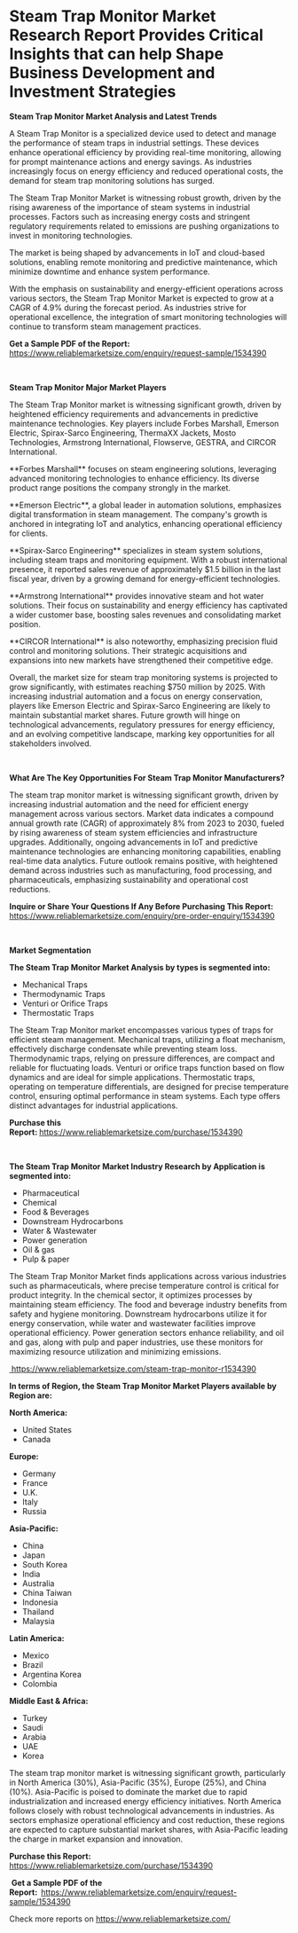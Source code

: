 <p><h1>Steam Trap Monitor Market Research Report Provides Critical Insights that can help Shape Business Development and Investment Strategies</h1></p><p><strong>Steam Trap Monitor Market Analysis and Latest Trends</strong></p>
<p><p>A Steam Trap Monitor is a specialized device used to detect and manage the performance of steam traps in industrial settings. These devices enhance operational efficiency by providing real-time monitoring, allowing for prompt maintenance actions and energy savings. As industries increasingly focus on energy efficiency and reduced operational costs, the demand for steam trap monitoring solutions has surged.</p><p>The Steam Trap Monitor Market is witnessing robust growth, driven by the rising awareness of the importance of steam systems in industrial processes. Factors such as increasing energy costs and stringent regulatory requirements related to emissions are pushing organizations to invest in monitoring technologies. </p><p>The market is being shaped by advancements in IoT and cloud-based solutions, enabling remote monitoring and predictive maintenance, which minimize downtime and enhance system performance. </p><p>With the emphasis on sustainability and energy-efficient operations across various sectors, the Steam Trap Monitor Market is expected to grow at a CAGR of 4.9% during the forecast period. As industries strive for operational excellence, the integration of smart monitoring technologies will continue to transform steam management practices.</p></p>
<p><strong>Get a Sample PDF of the Report:&nbsp;</strong> <a href="https://www.reliablemarketsize.com/enquiry/request-sample/1534390?utm_campaign=3382&utm_medium=2&utm_source=Github&utm_content=ia&utm_term=08042025&utm_id=steam-trap-monitor">https://www.reliablemarketsize.com/enquiry/request-sample/1534390</a></p>
<p>&nbsp;</p>
<p><strong>Steam Trap Monitor Major Market Players</strong></p>
<p><p>The Steam Trap Monitor market is witnessing significant growth, driven by heightened efficiency requirements and advancements in predictive maintenance technologies. Key players include Forbes Marshall, Emerson Electric, Spirax-Sarco Engineering, ThermaXX Jackets, Mosto Technologies, Armstrong International, Flowserve, GESTRA, and CIRCOR International.</p><p>**Forbes Marshall** focuses on steam engineering solutions, leveraging advanced monitoring technologies to enhance efficiency. Its diverse product range positions the company strongly in the market.</p><p>**Emerson Electric**, a global leader in automation solutions, emphasizes digital transformation in steam management. The company's growth is anchored in integrating IoT and analytics, enhancing operational efficiency for clients.</p><p>**Spirax-Sarco Engineering** specializes in steam system solutions, including steam traps and monitoring equipment. With a robust international presence, it reported sales revenue of approximately $1.5 billion in the last fiscal year, driven by a growing demand for energy-efficient technologies.</p><p>**Armstrong International** provides innovative steam and hot water solutions. Their focus on sustainability and energy efficiency has captivated a wider customer base, boosting sales revenues and consolidating market position.</p><p>**CIRCOR International** is also noteworthy, emphasizing precision fluid control and monitoring solutions. Their strategic acquisitions and expansions into new markets have strengthened their competitive edge.</p><p>Overall, the market size for steam trap monitoring systems is projected to grow significantly, with estimates reaching $750 million by 2025. With increasing industrial automation and a focus on energy conservation, players like Emerson Electric and Spirax-Sarco Engineering are likely to maintain substantial market shares. Future growth will hinge on technological advancements, regulatory pressures for energy efficiency, and an evolving competitive landscape, marking key opportunities for all stakeholders involved.</p></p>
<p>&nbsp;</p>
<p><strong>What Are The Key Opportunities For Steam Trap Monitor Manufacturers?</strong></p>
<p><p>The steam trap monitor market is witnessing significant growth, driven by increasing industrial automation and the need for efficient energy management across various sectors. Market data indicates a compound annual growth rate (CAGR) of approximately 8% from 2023 to 2030, fueled by rising awareness of steam system efficiencies and infrastructure upgrades. Additionally, ongoing advancements in IoT and predictive maintenance technologies are enhancing monitoring capabilities, enabling real-time data analytics. Future outlook remains positive, with heightened demand across industries such as manufacturing, food processing, and pharmaceuticals, emphasizing sustainability and operational cost reductions.</p></p>
<p><strong>Inquire or Share Your Questions If Any Before Purchasing This Report:</strong> <a href="https://www.reliablemarketsize.com/enquiry/pre-order-enquiry/1534390?utm_campaign=3382&utm_medium=2&utm_source=Github&utm_content=ia&utm_term=08042025&utm_id=steam-trap-monitor">https://www.reliablemarketsize.com/enquiry/pre-order-enquiry/1534390</a></p>
<p>&nbsp;</p>
<p><strong>Market Segmentation</strong></p>
<p><strong>The Steam Trap Monitor Market Analysis by types is segmented into:</strong></p>
<p><ul><li>Mechanical Traps</li><li>Thermodynamic Traps</li><li>Venturi or Orifice Traps</li><li>Thermostatic Traps</li></ul></p>
<p><p>The Steam Trap Monitor market encompasses various types of traps for efficient steam management. Mechanical traps, utilizing a float mechanism, effectively discharge condensate while preventing steam loss. Thermodynamic traps, relying on pressure differences, are compact and reliable for fluctuating loads. Venturi or orifice traps function based on flow dynamics and are ideal for simple applications. Thermostatic traps, operating on temperature differentials, are designed for precise temperature control, ensuring optimal performance in steam systems. Each type offers distinct advantages for industrial applications.</p></p>
<p><strong>Purchase this Report:&nbsp;</strong><a href="https://www.reliablemarketsize.com/purchase/1534390?utm_campaign=3382&utm_medium=2&utm_source=Github&utm_content=ia&utm_term=08042025&utm_id=steam-trap-monitor">https://www.reliablemarketsize.com/purchase/1534390</a></p>
<p>&nbsp;</p>
<p><strong>The Steam Trap Monitor Market Industry Research by Application is segmented into:</strong></p>
<p><ul><li>Pharmaceutical</li><li>Chemical</li><li>Food & Beverages</li><li>Downstream Hydrocarbons</li><li>Water & Wastewater</li><li>Power generation</li><li>Oil & gas</li><li>Pulp & paper</li></ul></p>
<p><p>The Steam Trap Monitor Market finds applications across various industries such as pharmaceuticals, where precise temperature control is critical for product integrity. In the chemical sector, it optimizes processes by maintaining steam efficiency. The food and beverage industry benefits from safety and hygiene monitoring. Downstream hydrocarbons utilize it for energy conservation, while water and wastewater facilities improve operational efficiency. Power generation sectors enhance reliability, and oil and gas, along with pulp and paper industries, use these monitors for maximizing resource utilization and minimizing emissions.</p></p>
<p><a href="https://www.reliablemarketsize.com/steam-trap-monitor-r1534390?utm_campaign=3382&utm_medium=2&utm_source=Github&utm_content=ia&utm_term=08042025&utm_id=steam-trap-monitor">&nbsp;https://www.reliablemarketsize.com/steam-trap-monitor-r1534390</a></p>
<p><strong>In terms of Region, the Steam Trap Monitor Market Players available by Region are:</strong></p>
<p>
    <p> <strong> North America: </strong>
        <ul>
            <li>United States</li>
            <li>Canada</li>
        </ul>
        </p> 
    <p> <strong> Europe: </strong>
        <ul>
            <li>Germany</li>
            <li>France</li>
            <li>U.K.</li>
            <li>Italy</li>
            <li>Russia</li>
        </ul>
        </p> 
    <p> <strong> Asia-Pacific: </strong>
        <ul>
            <li>China</li>
            <li>Japan</li>
            <li>South Korea</li>
            <li>India</li>
            <li>Australia</li>
            <li>China Taiwan</li>
            <li>Indonesia</li>
            <li>Thailand</li>
            <li>Malaysia</li>
        </ul>
        </p> 
    <p> <strong> Latin America: </strong>
        <ul>
            <li>Mexico</li>
            <li>Brazil</li>
            <li>Argentina Korea</li>
            <li>Colombia</li>
        </ul>
        </p> 
    <p> <strong> Middle East & Africa: </strong>
        <ul>
            <li>Turkey</li>
            <li>Saudi</li>
            <li>Arabia</li>
            <li>UAE</li>
            <li>Korea</li>
        </ul>
    </p>
    </p>
<p><p>The steam trap monitor market is witnessing significant growth, particularly in North America (30%), Asia-Pacific (35%), Europe (25%), and China (10%). Asia-Pacific is poised to dominate the market due to rapid industrialization and increased energy efficiency initiatives. North America follows closely with robust technological advancements in industries. As sectors emphasize operational efficiency and cost reduction, these regions are expected to capture substantial market shares, with Asia-Pacific leading the charge in market expansion and innovation.</p></p>
<p><strong>Purchase this Report: </strong><a href="https://www.reliablemarketsize.com/purchase/1534390?utm_campaign=3382&utm_medium=2&utm_source=Github&utm_content=ia&utm_term=08042025&utm_id=steam-trap-monitor">https://www.reliablemarketsize.com/purchase/1534390</a></p>
<p>&nbsp;<strong>Get a Sample PDF of the Report:&nbsp;&nbsp;</strong><a href="https://www.reliablemarketsize.com/enquiry/request-sample/1534390?utm_campaign=3382&utm_medium=2&utm_source=Github&utm_content=ia&utm_term=08042025&utm_id=steam-trap-monitor">https://www.reliablemarketsize.com/enquiry/request-sample/1534390</a></p>
<p><strong></strong></p>
<p>Check more reports on <a href="https://www.reliablemarketsize.com/?utm_campaign=3382&utm_medium=2&utm_source=Github&utm_content=ia&utm_term=08042025&utm_id=steam-trap-monitor">https://www.reliablemarketsize.com/</a></p>